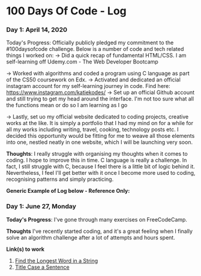 # 100 Days Of Code - Log

### Day 1: April 14, 2020
Today's Progress: Officially publicly pledged my commitment to the #100daysofcode challenge. Below is a number of code and tech related things I worked on: -> Did a quick recap of fundamental HTML/CSS. I am self-learning off Udemy.com - The Web Developer Bootcamp

-> Worked with algorithms and coded a program using C language as part of the CS50 coursework on Edx.
-> Activated and dedicated an official instagram account for my self-learning journey in code. 
Find here: https://www.instagram.com/katiekodes/
-> Set up an official Github account and still trying to get my head around the interface. I'm not too sure what all the functions mean or do so I am learning as I go

-> Lastly, set uo my official website dedicated to coding projects, creative works at the like. It is simply a portfolio that I had my mind on for a while for all my works including writing, travel, cooking, technology posts etc. I decided this opportunity would be fitting for me to weave all those elements into one, nestled neatly in one website, which I will be launching very soon.

**Thoughts**: I really struggle with organising my thoughts when it comes to coding. I hope to improve this in time. C language is really a challenge. In fact, I still struggle with C, because I feel there is a little bit of logic behind it. Nevertheless, I feel I'll get better with it once I become more used to coding, recognising patterns and simply practicing.

**Generic Example of Log below - Reference Only:**
### Day 1: June 27, Monday

**Today's Progress**: I've gone through many exercises on FreeCodeCamp.

**Thoughts** I've recently started coding, and it's a great feeling when I finally solve an algorithm challenge after a lot of attempts and hours spent.

**Link(s) to work**
1. [Find the Longest Word in a String](https://www.freecodecamp.com/challenges/find-the-longest-word-in-a-string)
2. [Title Case a Sentence](https://www.freecodecamp.com/challenges/title-case-a-sentence)

